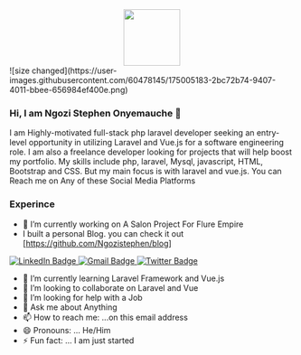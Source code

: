 

<div id="header" align="center">
  <img src="https://media.giphy.com/media/M9gbBd9nbDrOTu1Mqx/giphy.gif" width="100"/>
</div>
![size changed](https://user-images.githubusercontent.com/60478145/175005183-2bc72b74-9407-4011-bbee-656984ef400e.png)

### Hi, I am Ngozi Stephen Onyemauche 👋

I am Highly-motivated full-stack php laravel developer seeking an entry-level opportunity in utilizing Laravel and Vue.js for a software engineering role. I am also a freelance developer looking for projects that will help boost my portfolio. My skills include php, laravel, Mysql, javascript, HTML, Bootstrap and CSS. But my main focus is with laravel and vue.js.
You can Reach me on Any of these Social Media Platforms


### Experince
- 🔭 I’m currently working on A Salon Project For Flure Empire
- I built a personal Blog. you can check it out [https://github.com/Ngozistephen/blog]  


<div id="badges">
  <a href="https://linkedin.com/in/ngozi-stephen-6128b8166">
    <img src="https://img.shields.io/badge/LinkedIn-blue?style=for-the-badge&logo=linkedin&logoColor=white" alt="LinkedIn Badge"/>
  </a>
  <a href="https://ngozi.stephen99@gmail.com">
    <img src="https://img.shields.io/badge/Gmail-red?style=for-the-badge&logo=gmail&logoColor=white" alt="Gmail Badge"/>
  </a>
  <a href="https://twitter.com/Stephen_Ngozi">
    <img src="https://img.shields.io/badge/Twitter-blue?style=for-the-badge&logo=twitter&logoColor=white" alt="Twitter Badge"/>
  </a>
</div>


- 🌱 I’m currently learning Laravel Framework and Vue.js
- 👯 I’m looking to collaborate on Laravel and Vue
- 🤔 I’m looking for help with a Job
- 💬 Ask me about Anything
- 📫 How to reach me: ...on this email address 
- 😄 Pronouns: ... He/Him
- ⚡ Fun fact: ... I am just started
 

